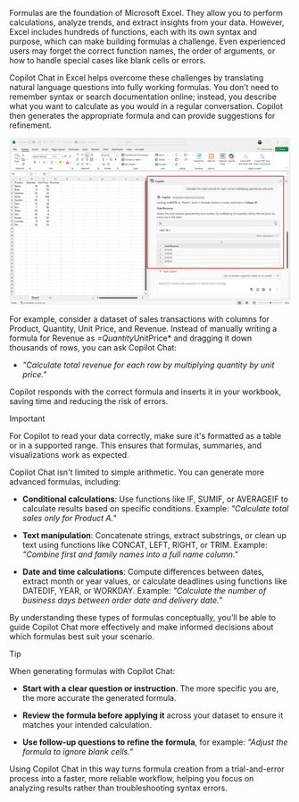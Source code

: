 Formulas are the foundation of Microsoft Excel. They allow you to perform calculations, analyze trends, and extract insights from your data. However, Excel includes hundreds of functions, each with its own syntax and purpose, which can make building formulas a challenge. Even experienced users may forget the correct function names, the order of arguments, or how to handle special cases like blank cells or errors.

Copilot Chat in Excel helps overcome these challenges by translating natural language questions into fully working formulas. You don’t need to remember syntax or search documentation online; instead, you describe what you want to calculate as you would in a regular conversation. Copilot then generates the appropriate formula and can provide suggestions for refinement.

[![A screenshot of Copilot Chat in Excel showing a formula being generated in the sidebar.](../media/formula-inline.png)](../media/formula-expanded.png#lightbox)

For example, consider a dataset of sales transactions with columns for Product, Quantity, Unit Price, and Revenue. Instead of manually writing a formula for Revenue as *=Quantity*UnitPrice* and dragging it down thousands of rows, you can ask Copilot Chat:

- *"Calculate total revenue for each row by multiplying quantity by unit price."*

Copilot responds with the correct formula and inserts it in your workbook, saving time and reducing the risk of errors.

> [!IMPORTANT]
> For Copilot to read your data correctly, make sure it's formatted as a table or in a supported range. This ensures that formulas, summaries, and visualizations work as expected.

Copilot Chat isn't limited to simple arithmetic. You can generate more advanced formulas, including:

- **Conditional calculations**: Use functions like IF, SUMIF, or AVERAGEIF to calculate results based on specific conditions. Example: *"Calculate total sales only for Product A."*

- **Text manipulation**: Concatenate strings, extract substrings, or clean up text using functions like CONCAT, LEFT, RIGHT, or TRIM. Example: *"Combine first and family names into a full name column."*

- **Date and time calculations**: Compute differences between dates, extract month or year values, or calculate deadlines using functions like DATEDIF, YEAR, or WORKDAY. Example: *"Calculate the number of business days between order date and delivery date."*

By understanding these types of formulas conceptually, you’ll be able to guide Copilot Chat more effectively and make informed decisions about which formulas best suit your scenario.

> [!TIP]
>
> When generating formulas with Copilot Chat:
>
> - **Start with a clear question or instruction**. The more specific you are, the more accurate the generated formula.
>
> - **Review the formula before applying it** across your dataset to ensure it matches your intended calculation.
>
> - **Use follow-up questions to refine the formula**, for example: *"Adjust the formula to ignore blank cells."*
>
> Using Copilot Chat in this way turns formula creation from a trial-and-error process into a faster, more reliable workflow, helping you focus on analyzing results rather than troubleshooting syntax errors.